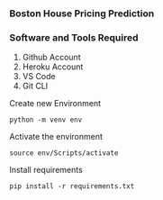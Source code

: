 ### Boston House Pricing Prediction

### Software and Tools Required

1. Github Account 
2. Heroku Account
3. VS Code
4. Git CLI

Create new Environment

```
python -m venv env
```
Activate the environment 
```
source env/Scripts/activate
```
Install requirements
```
pip install -r requirements.txt
```